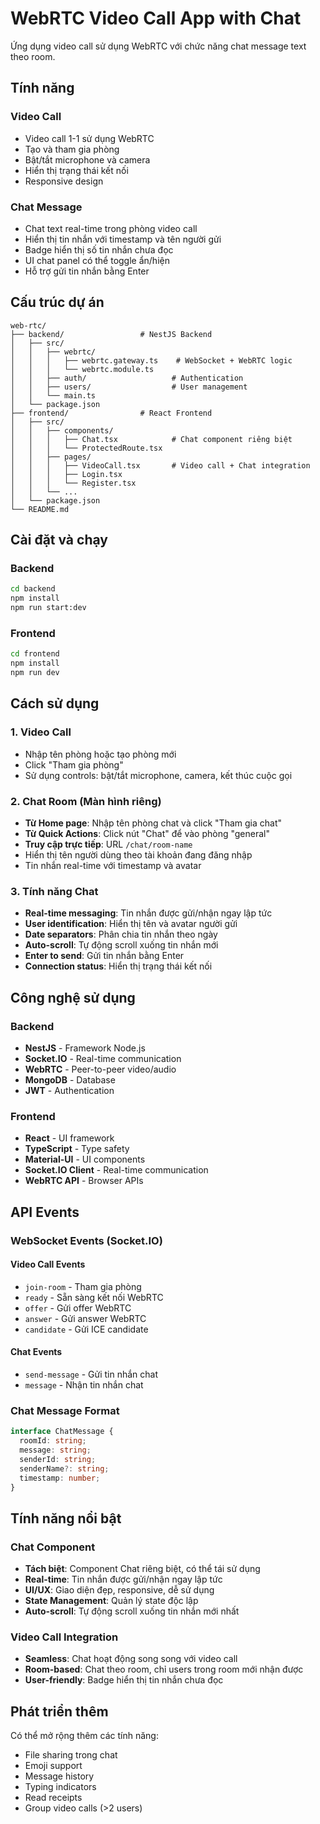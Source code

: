 # WebRTC Video Call App with Chat

Ứng dụng video call sử dụng WebRTC với chức năng chat message text theo room.

## Tính năng

### Video Call
- Video call 1-1 sử dụng WebRTC
- Tạo và tham gia phòng
- Bật/tắt microphone và camera
- Hiển thị trạng thái kết nối
- Responsive design

### Chat Message
- Chat text real-time trong phòng video call
- Hiển thị tin nhắn với timestamp và tên người gửi
- Badge hiển thị số tin nhắn chưa đọc
- UI chat panel có thể toggle ẩn/hiện
- Hỗ trợ gửi tin nhắn bằng Enter

## Cấu trúc dự án

```
web-rtc/
├── backend/                 # NestJS Backend
│   ├── src/
│   │   ├── webrtc/
│   │   │   ├── webrtc.gateway.ts    # WebSocket + WebRTC logic
│   │   │   └── webrtc.module.ts
│   │   ├── auth/                   # Authentication
│   │   ├── users/                  # User management
│   │   └── main.ts
│   └── package.json
├── frontend/                # React Frontend
│   ├── src/
│   │   ├── components/
│   │   │   ├── Chat.tsx            # Chat component riêng biệt
│   │   │   └── ProtectedRoute.tsx
│   │   ├── pages/
│   │   │   ├── VideoCall.tsx       # Video call + Chat integration
│   │   │   ├── Login.tsx
│   │   │   └── Register.tsx
│   │   └── ...
│   └── package.json
└── README.md
```

## Cài đặt và chạy

### Backend
```bash
cd backend
npm install
npm run start:dev
```

### Frontend
```bash
cd frontend
npm install
npm run dev
```

## Cách sử dụng

### 1. **Video Call**
- Nhập tên phòng hoặc tạo phòng mới
- Click "Tham gia phòng"
- Sử dụng controls: bật/tắt microphone, camera, kết thúc cuộc gọi

### 2. **Chat Room (Màn hình riêng)**
- **Từ Home page**: Nhập tên phòng chat và click "Tham gia chat"
- **Từ Quick Actions**: Click nút "Chat" để vào phòng "general"
- **Truy cập trực tiếp**: URL `/chat/room-name`
- Hiển thị tên người dùng theo tài khoản đang đăng nhập
- Tin nhắn real-time với timestamp và avatar

### 3. **Tính năng Chat**
- **Real-time messaging**: Tin nhắn được gửi/nhận ngay lập tức
- **User identification**: Hiển thị tên và avatar người gửi
- **Date separators**: Phân chia tin nhắn theo ngày
- **Auto-scroll**: Tự động scroll xuống tin nhắn mới
- **Enter to send**: Gửi tin nhắn bằng Enter
- **Connection status**: Hiển thị trạng thái kết nối

## Công nghệ sử dụng

### Backend
- **NestJS** - Framework Node.js
- **Socket.IO** - Real-time communication
- **WebRTC** - Peer-to-peer video/audio
- **MongoDB** - Database
- **JWT** - Authentication

### Frontend
- **React** - UI framework
- **TypeScript** - Type safety
- **Material-UI** - UI components
- **Socket.IO Client** - Real-time communication
- **WebRTC API** - Browser APIs

## API Events

### WebSocket Events (Socket.IO)

#### Video Call Events
- `join-room` - Tham gia phòng
- `ready` - Sẵn sàng kết nối WebRTC
- `offer` - Gửi offer WebRTC
- `answer` - Gửi answer WebRTC
- `candidate` - Gửi ICE candidate

#### Chat Events
- `send-message` - Gửi tin nhắn chat
- `message` - Nhận tin nhắn chat

### Chat Message Format
```typescript
interface ChatMessage {
  roomId: string;
  message: string;
  senderId: string;
  senderName?: string;
  timestamp: number;
}
```

## Tính năng nổi bật

### Chat Component
- **Tách biệt**: Component Chat riêng biệt, có thể tái sử dụng
- **Real-time**: Tin nhắn được gửi/nhận ngay lập tức
- **UI/UX**: Giao diện đẹp, responsive, dễ sử dụng
- **State Management**: Quản lý state độc lập
- **Auto-scroll**: Tự động scroll xuống tin nhắn mới nhất

### Video Call Integration
- **Seamless**: Chat hoạt động song song với video call
- **Room-based**: Chat theo room, chỉ users trong room mới nhận được
- **User-friendly**: Badge hiển thị tin nhắn chưa đọc

## Phát triển thêm

Có thể mở rộng thêm các tính năng:
- File sharing trong chat
- Emoji support
- Message history
- Typing indicators
- Read receipts
- Group video calls (>2 users) 